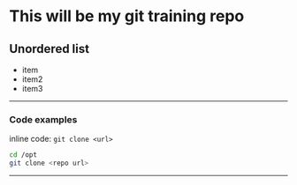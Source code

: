 # This will be my git training repo

## Unordered list
- item
- item2
- item3

---

### Code examples

inline code: `git clone <url>`

```bash
cd /opt
git clone <repo url>
```
---
